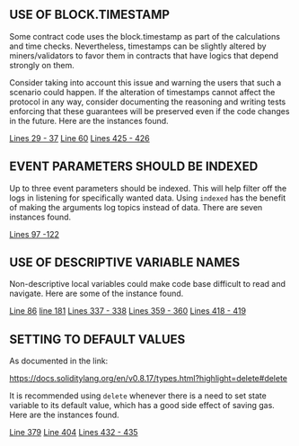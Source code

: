 ## USE OF BLOCK.TIMESTAMP
Some contract code uses the block.timestamp as part of the calculations and time checks. Nevertheless, timestamps can be slightly altered by miners/validators to favor them in contracts that have logics that depend strongly on them.

Consider taking into account this issue and warning the users that such a scenario could happen. If the alteration of timestamps cannot affect the protocol in any way, consider documenting the reasoning and writing tests enforcing that these guarantees will be preserved even if the code changes in the future. Here are the instances found.

[Lines 29 - 37](https://github.com/code-423n4/2022-11-size/blob/main/src/SizeSealed.sol#L29-L37)
[Line 60](https://github.com/code-423n4/2022-11-size/blob/main/src/SizeSealed.sol#L60)
[Lines 425 - 426](https://github.com/code-423n4/2022-11-size/blob/main/src/SizeSealed.sol#L425-L426)

## EVENT PARAMETERS SHOULD BE INDEXED
Up to three event parameters should be indexed. This will help filter off the logs in listening for specifically wanted data. Using `indexed` has the benefit of making the arguments log topics instead of data. There are seven instances found.

[Lines 97 -122](https://github.com/code-423n4/2022-11-size/blob/main/src/interfaces/ISizeSealed.sol#L97-L122)

## USE OF DESCRIPTIVE VARIABLE NAMES
Non-descriptive local variables could make code base difficult to read and navigate. Here are some of the instance found.

[Line 86](https://github.com/code-423n4/2022-11-size/blob/main/src/SizeSealed.sol#L86)
[line 181](https://github.com/code-423n4/2022-11-size/blob/main/src/SizeSealed.sol#L181)
[Lines 337 - 338](https://github.com/code-423n4/2022-11-size/blob/main/src/SizeSealed.sol#L337-L338)
[Lines 359 - 360](https://github.com/code-423n4/2022-11-size/blob/main/src/SizeSealed.sol#L359-L360)
[Lines 418 - 419](https://github.com/code-423n4/2022-11-size/blob/main/src/SizeSealed.sol#L418-L419)

## SETTING TO DEFAULT VALUES
As documented in the link:

https://docs.soliditylang.org/en/v0.8.17/types.html?highlight=delete#delete

It is recommended using `delete` whenever there is a need to set state variable to its default value, which has a good side effect of saving gas. Here are the instances found.

[Line 379](https://github.com/code-423n4/2022-11-size/blob/main/src/SizeSealed.sol#L379)
[Line 404](https://github.com/code-423n4/2022-11-size/blob/main/src/SizeSealed.sol#L404)
[Lines 432 - 435](https://github.com/code-423n4/2022-11-size/blob/main/src/SizeSealed.sol#L432-L435)

